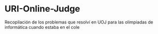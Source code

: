# URI-Online-Judge
Recopilación de los problemas que resolví en UOJ para las olimpiadas de informática cuando estaba en el cole
